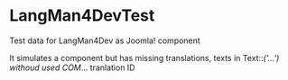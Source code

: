 # LangMan4DevTest
Test data for LangMan4Dev as Joomla! component

It simulates a component but has missing translations, texts in Text::_('...') withoud used COM_... tranlation ID


